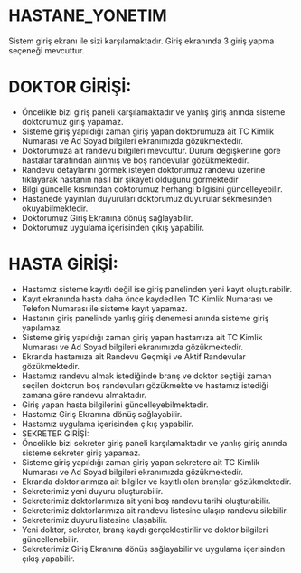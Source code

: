 # HASTANE_YONETIM
Sistem giriş ekranı ile sizi karşılamaktadır. Giriş ekranında 3 giriş yapma seçeneği mevcuttur.
# DOKTOR GİRİŞİ:
- Öncelikle bizi giriş paneli karşılamaktadır ve yanlış giriş anında sisteme doktorumuz giriş yapamaz.
- Sisteme giriş yapıldığı zaman giriş yapan doktorumuza ait TC Kimlik Numarası ve Ad Soyad bilgileri ekranımızda gözükmektedir.
- Doktorumuza ait randevu bilgileri mevcuttur. Durum değişkenine göre hastalar tarafından alınmış ve boş randevular gözükmektedir.
- Randevu detaylarını görmek isteyen doktorumuz randevu üzerine tıklayarak hastanın nasıl bir şikayeti olduğunu görmektedir
- Bilgi güncelle kısmından doktorumuz herhangi bilgisini güncelleyebilir.
- Hastanede yayınlan duyuruları doktorumuz duyurular sekmesinden okuyabilmektedir.
- Doktorumuz Giriş Ekranına dönüş sağlayabilir.
- Doktorumuz uygulama içerisinden çıkış yapabilir.
# HASTA GİRİŞİ:
- Hastamız sisteme kayıtlı değil ise giriş panelinden yeni kayıt oluşturabilir.
- Kayıt ekranında hasta daha önce kaydedilen TC Kimlik Numarası ve Telefon Numarası ile sisteme kayıt yapamaz.
- Hastanın giriş panelinde yanlış giriş denemesi anında sisteme giriş yapılamaz.
- Sisteme giriş yapıldığı zaman giriş yapan hastamıza ait TC Kimlik Numarası ve Ad Soyad bilgileri ekranımızda gözükmektedir.
- Ekranda hastamıza ait Randevu Geçmişi ve Aktif Randevular gözükmektedir.
- Hastamız randevu almak istediğinde branş ve doktor seçtiği zaman seçilen doktorun boş randevuları gözükmekte ve hastamız istediği zamana göre randevu almaktadır.
- Giriş yapan hasta bilgilerini güncelleyebilmektedir.
- Hastamız Giriş Ekranına dönüş sağlayabilir.
- Hastamız uygulama içerisinden çıkış yapabilir.
- SEKRETER GİRİŞİ:
- Öncelikle bizi sekreter giriş paneli karşılamaktadır ve yanlış giriş anında sisteme sekreter giriş yapamaz.
- Sisteme giriş yapıldığı zaman giriş yapan sekretere ait TC Kimlik Numarası ve Ad Soyad bilgileri ekranımızda gözükmektedir.
- Ekranda doktorlarımıza ait bilgiler ve kayıtlı olan branşlar gözükmektedir.
- Sekreterimiz yeni duyuru oluşturabilir.
- Sekreterimiz doktorlarımıza ait yeni boş randevu tarihi oluşturabilir.
- Sekreterimiz doktorlarımıza ait randevu listesine ulaşıp randevu silebilir. 
- Sekreterimiz duyuru listesine ulaşabilir.
- Yeni doktor, sekreter, branş kaydı gerçekleştirilir ve doktor bilgileri güncellenebilir.
- Sekreterimiz Giriş Ekranına dönüş sağlayabilir ve uygulama içerisinden çıkış yapabilir.
